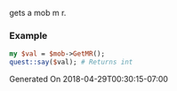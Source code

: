 gets a mob m r.
### Example

```perl
my $val = $mob->GetMR();
quest::say($val); # Returns int
```


Generated On 2018-04-29T00:30:15-07:00